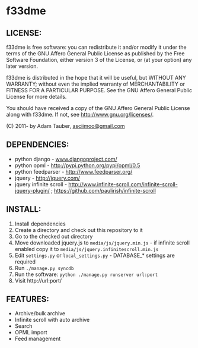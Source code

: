 f33dme
======

LICENSE:
---------

f33dme is free software: you can redistribute it and/or modify
it under the terms of the GNU Affero General Public License as published by
the Free Software Foundation, either version 3 of the License, or
(at your option) any later version.

f33dme is distributed in the hope that it will be useful,
but WITHOUT ANY WARRANTY; without even the implied warranty of
MERCHANTABILITY or FITNESS FOR A PARTICULAR PURPOSE.  See the
GNU Affero General Public License for more details.

You should have received a copy of the GNU Affero General Public License
along with f33dme. If not, see <http://www.gnu.org/licenses/>.

(C) 2011- by Adam Tauber, <asciimoo@gmail.com>

DEPENDENCIES:
-------------

- python django - www.djangoproject.com/
- python opml - http://pypi.python.org/pypi/opml/0.5
- python feedparser - http://www.feedparser.org/
- jquery - http://jquery.com/
- jquery infinite scroll - http://www.infinite-scroll.com/infinite-scroll-jquery-plugin/ ; https://github.com/paulirish/infinite-scroll

INSTALL:
--------

1. Install dependencies
2. Create a directory and check out this repository to it
3. Go to the checked out directory
4. Move downloaded jquery.js to `media/js/jquery.min.js` - if infinite scroll enabled copy it to `media/js/jquery.infinitescroll.min.js`
5. Edit `settings.py` or `local_settings.py` - DATABASE_* settings are required
6. Run `./manage.py syncdb`
7. Run the software: `python ./manage.py runserver url:port`
8. Visit http://url:port/

FEATURES:
---------

- Archive/bulk archive
- Infinite scroll with auto archive
- Search
- OPML import
- Feed management
